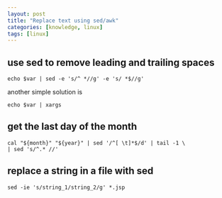 ```yaml
---
layout: post
title: "Replace text using sed/awk"
categories: [knowledge, linux]
tags: [linux]
---
```


use sed to remove leading and trailing spaces
------------------------------------------------

    echo $var | sed -e 's/^ *//g' -e 's/ *$//g'

another simple solution is 

    echo $var | xargs

get the last day of the month
-------------------------------

    cal "${month}" "${year}" | sed '/^[ \t]*$/d' | tail -1 \
    | sed 's/^.* //'

replace a string in a file with sed
--------------------------------------

    sed -ie 's/string_1/string_2/g' *.jsp

